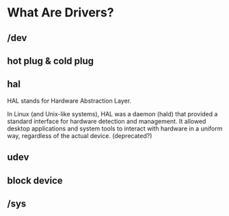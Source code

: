 # What Are Drivers?

## /dev

## hot plug & cold plug

## hal

HAL stands for Hardware Abstraction Layer.

In Linux (and Unix-like systems), HAL was a daemon (hald) that provided a standard interface for hardware detection and management. It allowed desktop applications and system tools to interact with hardware in a uniform way, regardless of the actual device. (deprecated‌?)  

## udev

## block device

## /sys
